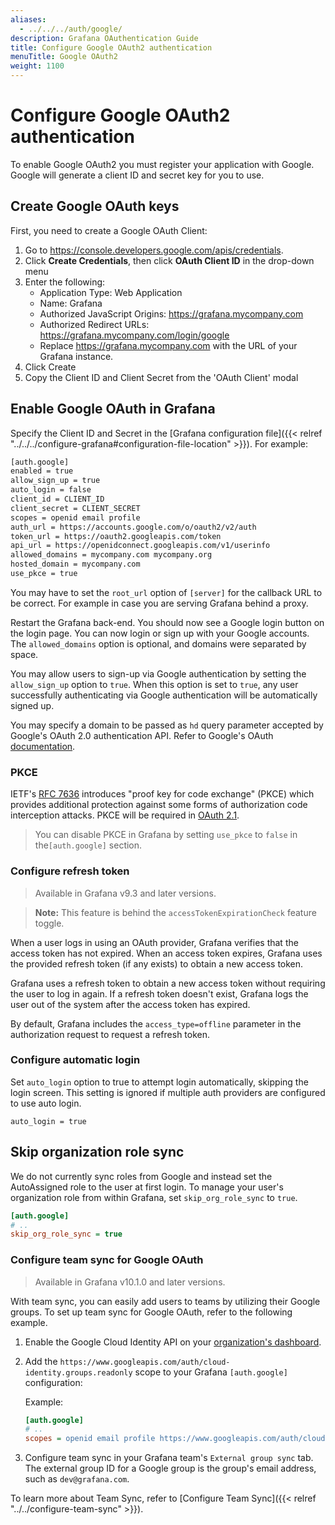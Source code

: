 ```yaml
---
aliases:
  - ../../../auth/google/
description: Grafana OAuthentication Guide
title: Configure Google OAuth2 authentication
menuTitle: Google OAuth2
weight: 1100
---
```


# Configure Google OAuth2 authentication

To enable Google OAuth2 you must register your application with Google. Google will generate a client ID and secret key for you to use.

## Create Google OAuth keys

First, you need to create a Google OAuth Client:

1. Go to https://console.developers.google.com/apis/credentials.
1. Click **Create Credentials**, then click **OAuth Client ID** in the drop-down menu
1. Enter the following:
   - Application Type: Web Application
   - Name: Grafana
   - Authorized JavaScript Origins: https://grafana.mycompany.com
   - Authorized Redirect URLs: https://grafana.mycompany.com/login/google
   - Replace https://grafana.mycompany.com with the URL of your Grafana instance.
1. Click Create
1. Copy the Client ID and Client Secret from the 'OAuth Client' modal

## Enable Google OAuth in Grafana

Specify the Client ID and Secret in the [Grafana configuration file]({{< relref "../../../configure-grafana#configuration-file-location" >}}). For example:

```bash
[auth.google]
enabled = true
allow_sign_up = true
auto_login = false
client_id = CLIENT_ID
client_secret = CLIENT_SECRET
scopes = openid email profile
auth_url = https://accounts.google.com/o/oauth2/v2/auth
token_url = https://oauth2.googleapis.com/token
api_url = https://openidconnect.googleapis.com/v1/userinfo
allowed_domains = mycompany.com mycompany.org
hosted_domain = mycompany.com
use_pkce = true
```

You may have to set the `root_url` option of `[server]` for the callback URL to be
correct. For example in case you are serving Grafana behind a proxy.

Restart the Grafana back-end. You should now see a Google login button
on the login page. You can now login or sign up with your Google
accounts. The `allowed_domains` option is optional, and domains were separated by space.

You may allow users to sign-up via Google authentication by setting the
`allow_sign_up` option to `true`. When this option is set to `true`, any
user successfully authenticating via Google authentication will be
automatically signed up.

You may specify a domain to be passed as `hd` query parameter accepted by Google's
OAuth 2.0 authentication API. Refer to Google's OAuth [documentation](https://developers.google.com/identity/openid-connect/openid-connect#hd-param).

### PKCE

IETF's [RFC 7636](https://datatracker.ietf.org/doc/html/rfc7636)
introduces "proof key for code exchange" (PKCE) which provides
additional protection against some forms of authorization code
interception attacks. PKCE will be required in [OAuth 2.1](https://datatracker.ietf.org/doc/html/draft-ietf-oauth-v2-1-03).

> You can disable PKCE in Grafana by setting `use_pkce` to `false` in the`[auth.google]` section.

### Configure refresh token

> Available in Grafana v9.3 and later versions.

> **Note:** This feature is behind the `accessTokenExpirationCheck` feature toggle.

When a user logs in using an OAuth provider, Grafana verifies that the access token has not expired. When an access token expires, Grafana uses the provided refresh token (if any exists) to obtain a new access token.

Grafana uses a refresh token to obtain a new access token without requiring the user to log in again. If a refresh token doesn't exist, Grafana logs the user out of the system after the access token has expired.

By default, Grafana includes the `access_type=offline` parameter in the authorization request to request a refresh token.

### Configure automatic login

Set `auto_login` option to true to attempt login automatically, skipping the login screen.
This setting is ignored if multiple auth providers are configured to use auto login.

```
auto_login = true
```

## Skip organization role sync

We do not currently sync roles from Google and instead set the AutoAssigned role to the user at first login. To manage your user's organization role from within Grafana, set `skip_org_role_sync` to `true`.

```ini
[auth.google]
# ..
skip_org_role_sync = true
```

### Configure team sync for Google OAuth

> Available in Grafana v10.1.0 and later versions.

With team sync, you can easily add users to teams by utilizing their Google groups. To set up team sync for Google OAuth, refer to the following example.

1. Enable the Google Cloud Identity API on your [organization's dashboard](https://console.cloud.google.com/apis/api/cloudidentity.googleapis.com/).

1. Add the `https://www.googleapis.com/auth/cloud-identity.groups.readonly` scope to your Grafana `[auth.google]` configuration:

   Example:

   ```ini
   [auth.google]
   # ..
   scopes = openid email profile https://www.googleapis.com/auth/cloud-identity.groups.readonly
   ```

1. Configure team sync in your Grafana team's `External group sync` tab.
   The external group ID for a Google group is the group's email address, such as `dev@grafana.com`.

To learn more about Team Sync, refer to [Configure Team Sync]({{< relref "../../configure-team-sync" >}}).
